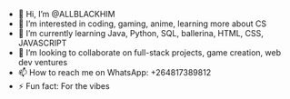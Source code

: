 - 👋 Hi, I’m @ALLBLACKHIM
- 👀 I’m interested in coding, gaming, anime, learning more about CS
- 🌱 I’m currently learning Java, Python, SQL, ballerina, HTML, CSS, JAVASCRIPT 
- 💞️ I’m looking to collaborate on full-stack projects, game creation, web dev ventures
- 📫 How to reach me on WhatsApp: +264817389812
- ⚡ Fun fact: For the vibes

<!---
ALLBLACKHIM/ALLBLACKHIM is a ✨ special ✨ repository because its `README.md` (this file) appears on your GitHub profile.
You can click the Preview link to take a look at your changes.
--->

